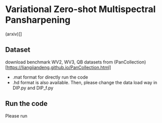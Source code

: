 # Variational Zero-shot Multispectral Pansharpening

(arxiv)[]

## Dataset
download benchmark WV2, WV3, QB datasets from (PanCollection)[https://liangjiandeng.github.io/PanCollection.html]

* .mat format for directly run the code
* .hd format is also available. Then, please change the data load way in DIP.py and DIP_f.py

## Run the code
Please run 

